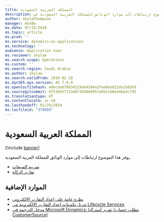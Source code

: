 ```yaml
---
title: المملكة العربية السعودية‬
description: يوفر هذا الموضوع ارتباطات إلى موارد الوثائق للمملكة العربية السعودية في Microsoft Dynamics 365 for Finance and Operations.
author: ShylaThompson
manager: AnnBe
ms.date: 07/25/2018
ms.topic: article
ms.prod: ''
ms.service: dynamics-ax-applications
ms.technology: ''
audience: Application User
ms.reviewer: shylaw
ms.search.scope: Operations
ms.custom: ''
ms.search.region: Saudi Arabia
ms.author: shylaw
ms.search.validFrom: 2016-02-28
ms.dyn365.ops.version: AX 7.0.0
ms.openlocfilehash: e0ecda670034129a64184a2fee0ee822da1b026d
ms.sourcegitcommit: 0f530e5f72a40f383868957a6b5cb0e446e4c795
ms.translationtype: HT
ms.contentlocale: ar-SA
ms.lasthandoff: 01/29/2019
ms.locfileid: "370056"
---
```

# <a name="saudi-arabia"></a>المملكة العربية السعودية‬ 

[!include [banner](../includes/banner.md)]

يوفر هذا الموضوع ارتباطات إلى موارد الوثائق للمملكة العربية السعودية. 

- [ضريبة المبيعات](apac-sau-sales-tax.md)
- [تقارير الزكاة](emea-sau-zakat-reporting.md)

## <a name="additional-resources"></a>الموارد الإضافية

- [نظرة عامة على إعداد التقارير الإلكتروني](../../dev-itpro/analytics/general-electronic-reporting.md)
- [تنزيل تكوينات إعداد التقارير الإلكترونية من Lifecycle Services](../../dev-itpro/analytics/download-electronic-reporting-configuration-lcs.md)
- [مدخل الترجمة في Microsoft Dynamics: تقرير أستراليا (يتطلب حساب CustomerSource)](https://mbs.microsoft.com/files/customer/AX/Support/supportnews/saudiarabia.html)
